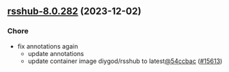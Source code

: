 

## [rsshub-8.0.282](https://github.com/truecharts/charts/compare/rsshub-8.0.281...rsshub-8.0.282) (2023-12-02)

### Chore

- fix annotations again
  - update annotations
  - update container image diygod/rsshub to latest[@54ccbac](https://github.com/54ccbac) ([#15613](https://github.com/truecharts/charts/issues/15613))
  
  